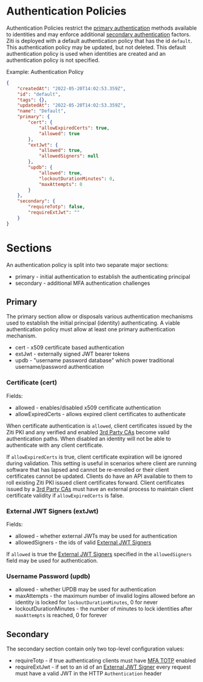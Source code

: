 # Authentication Policies

Authentication Policies restrict the [primary authentication](./authentication.md#primary-authentication) methods available to 
identities and may enforce additional [secondary authentication](./authentication.md#secondary-authentication) factors. Ziti is
deployed with a default authentication policy that has the id `default`. This authentication policy may be updated,
but not deleted. This default authentication policy is used when identities are created and an authentication
policy is not specified.


Example: Authentication Policy
```json
{
    "createdAt": "2022-05-20T14:02:53.359Z",
    "id": "default",
    "tags": {},
    "updatedAt": "2022-05-20T14:02:53.359Z",
    "name": "Default",
    "primary": {
        "cert": {
            "allowExpiredCerts": true,
            "allowed": true
        },
        "extJwt": {
            "allowed": true,
            "allowedSigners": null
        },
        "updb": {
            "allowed": true,
            "lockoutDurationMinutes": 0,
            "maxAttempts": 0
        }
    },
    "secondary": {
        "requireTotp": false,
        "requireExtJwt": ""
    }
}
```


# Sections

An authentication policy is split into two separate major sections:

- primary - initial authentication to establish the authenticating principal
- secondary - additional MFA authentication challenges

## Primary

The primary section allow or disposals various authentication mechanisms used to establish the initial principal
(identity) authenticating. A viable authentication policy must allow at least one primary authentication mechanism.

- cert - x509 certificate based authentication
- extJwt - externally signed JWT bearer tokens
- updb - "username password database" which power traditional username/password authentication

### Certificate (cert)

Fields:
- allowed - enables/disabled x509 certificate authentication
- allowExpiredCerts - allows expired client certificates to authenticate

When certificate authentication is `allowed`, client certificates issued by the Ziti PKI and any verified and enabled
[3rd Party CAs](./third-party-cas.md) become valid authentication paths. When disabled an identity will not be able
to authenticate with any client certificate.

If `allowExpiredCerts` is true, client certificate expiration will be ignored during validation. This setting is 
useful in scenarios where client are running software that has lapsed and cannot be re-enrolled or their client
certificates cannot be updated. Clients do have an API available to them to roll existing Ziti PKI issued client 
certificates forward. Client certificates issued by a [3rd Party CAs](./third-party-cas.md) must have an external
process to maintain client certificate validity if `allowExpiredCerts` is false.


### External JWT Signers (extJwt)

Fields:

- allowed - whether external JWTs may be used for authentication
- allowedSigners - the ids of valid [External JWT Signers](./external-jwt-signers.md)

If `allowed` is true the [External JWT Signers](./external-jwt-signers.md) specified in the `allowedSigners` field
may be used for authentication.

### Username Password (updb)

- allowed - whether UPDB may be used for authentication
- maxAttempts - the maximum number of invalid logins allowed before an identity is locked for `lockoutDurationMinutes`, 0 for never
- lockoutDurationMinutes - the number of minutes to lock identities after `maxAttempts` is reached, 0 for forever

## Secondary

The secondary section contain only two top-level configuration values:

- requireTotp - if true authenticating clients must have [MFA TOTP](./totp.md) enabled
- requireExtJwt - if set to an id of an [External JWT Signer](./external-jwt-signers.md) every request must have a valid JWT in the HTTP `Authentication` header
